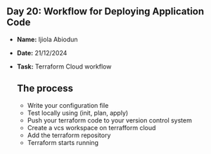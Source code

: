 ## Day 20: Workflow for Deploying Application Code

- **Name:** Ijiola Abiodun
- **Date:** 21/12/2024 
- **Task:** Terraform Cloud workflow

  ## The process
  - Write your configuration file
  - Test locally using (init, plan, apply)
  - Push your terraform code to your version control system
  - Create a vcs workspace on terrafform cloud
  - Add the terraform repository
  - Terraform starts running

